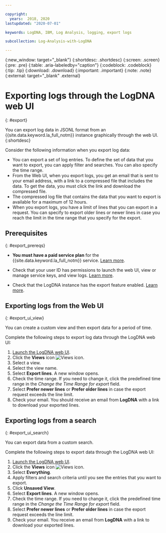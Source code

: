 ```yaml
---

copyright:
  years:  2018, 2020
lastupdated: "2020-07-01"

keywords: LogDNA, IBM, Log Analysis, logging, export logs

subcollection: Log-Analysis-with-LogDNA

---
```


{:new_window: target="_blank"}
{:shortdesc: .shortdesc}
{:screen: .screen}
{:pre: .pre}
{:table: .aria-labeledby="caption"}
{:codeblock: .codeblock}
{:tip: .tip}
{:download: .download}
{:important: .important}
{:note: .note}
{:external: target="_blank" .external}

 
# Exporting logs through the LogDNA web UI
{: #export}

You can export log data in JSONL format from an {{site.data.keyword.la_full_notm}} instance graphically through the web UI.
{:shortdesc}

Consider the following information when you export log data:
* You can export a set of log entries. To define the set of data that you want to export, you can apply filter and searches. You can also specify the time range. 
* From the Web UI, when you export logs, you get an email that is sent to your email address, with a link to a compressed file that includes the data. To get the data, you must click the link and download the compressed file.
* The compressed log file that contains the data that you want to export is available for a maximum of 12 hours. 
* When you export logs, you have a limit of lines that you can export in a request. You can specify to export older lines or newer lines in case you reach the limit in the time range that you specify for the export. 


## Prerequisites
{: #export_prereqs}

* **You must have a paid service plan** for the {{site.data.keyword.la_full_notm}} service. [Learn more](/docs/Log-Analysis-with-LogDNA?topic=Log-Analysis-with-LogDNA-service_plans). 

* Check that your user ID has permissions to launch the web UI, view or manage service keys, and view logs. [Learn more](/docs/Log-Analysis-with-LogDNA?topic=Log-Analysis-with-LogDNA-view_logs).

* Check that the LogDNA instance has the export feature enabled. [Learn more](/docs/Log-Analysis-with-LogDNA?topic=Log-Analysis-with-LogDNA-export_config).

## Exporting logs from the Web UI
{: #export_ui_view}

You can create a custom view and then export data for a period of time.

Complete the following steps to export log data through the LogDNA web UI:

1. [Launch the LogDNA web UI](/docs/Log-Analysis-with-LogDNA?topic=Log-Analysis-with-LogDNA-launch).
2. Click the **Views** icon ![Views icon](images/views.png "Views icon").
3. Select a view.
4. Select the view name. 
5. Select **Export lines**. A new window opens.
6. Check the time range. If you need to change it, click the predefined time range in the *Change the Time Range for export* field.
7. Select **Prefer newer lines** or **Prefer older lines** in case the export request exceeds the line limit.
8. Check your email. You should receive an email from **LogDNA** with a link to download your exported lines.


## Exporting logs from a search
{: #export_ui_search}

You can export data from a custom search.

Complete the following steps to export data through the LogDNA web UI:

1. [Launch the LogDNA web UI](/docs/Log-Analysis-with-LogDNA?topic=Log-Analysis-with-LogDNA-launch).
2. Click the **Views** icon ![Views icon](images/views.png "Views icon").
3. Select **Everything**.
4. Apply filters and search criteria until you see the entries that you want to export.
4. Click **Unsaved View**.
5. Select **Export lines**. A new window opens.
6. Check the time range. If you need to change it, click the predefined time range in the *Change the Time Range for export* field.
7. Select **Prefer newer lines** or **Prefer older lines** in case the export request exceeds the line limit.
8. Check your email. You receive an email from **LogDNA** with a link to download your exported lines.















